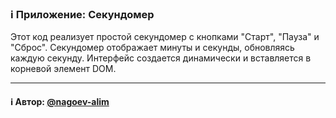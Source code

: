 ### ℹ️ Приложение: Секундомер
Этот код реализует простой секундомер с кнопками "Старт", "Пауза" и "Сброс".
Секундомер отображает минуты и секунды, обновляясь каждую секунду.
Интерфейс создается динамически и вставляется в корневой элемент DOM.

-----
#### ℹ️ Автор: [@nagoev-alim](https://github.com/nagoev-alim)

